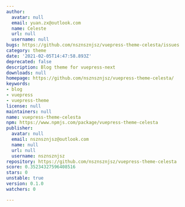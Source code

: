 ```yaml
---
author:
  avatar: null
  email: yuan.zx@outlook.com
  name: Celeste
  url: null
  username: null
bugs: https://github.com/nsznsznjsz/vuepress-theme-celesta/issues
category: theme
date: '2021-02-05T14:47:58.893Z'
deprecated: false
description: Blog theme for vuepress-next
downloads: null
homepage: https://github.com/nsznsznjsz/vuepress-theme-celesta/
keywords:
- blog
- vuepress
- vuepress-theme
license: null
maintainers: null
name: vuepress-theme-celesta
npm: https://www.npmjs.com/package/vuepress-theme-celesta
publisher:
  avatar: null
  email: nsznsznjsz@outlook.com
  name: null
  url: null
  username: nsznsznjsz
repository: https://github.com/nsznsznjsz/vuepress-theme-celesta
score: 0.35234327596408516
stars: 0
unstable: true
version: 0.1.0
watchers: 0

---
```


